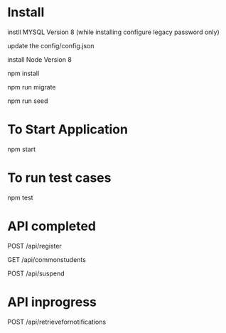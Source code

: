 # Install

instll MYSQL Version 8 (while installing configure legacy password only)

update the config/config.json

install Node Version 8

npm install

npm run migrate

npm run seed


# To Start Application

npm start


# To run test cases

npm test


# API completed

POST /api/register

GET /api/commonstudents

POST /api/suspend

# API inprogress

POST /api/retrievefornotifications
